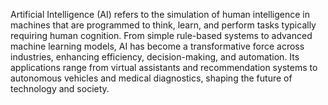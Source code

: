 <!-- tags: ['paragraph'] -->

Artificial Intelligence (AI) refers to the simulation of human intelligence in machines that are programmed to think, learn, and perform tasks typically requiring human cognition. From simple rule-based systems to advanced machine learning models, AI has become a transformative force across industries, enhancing efficiency, decision-making, and automation. Its applications range from virtual assistants and recommendation systems to autonomous vehicles and medical diagnostics, shaping the future of technology and society.